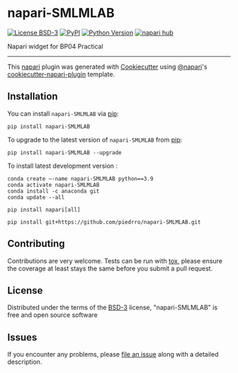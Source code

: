 # napari-SMLMLAB

[![License BSD-3](https://img.shields.io/pypi/l/napari-SMLMLAB.svg?color=green)](https://github.com/piedrro/napari-SMLMLAB/raw/main/LICENSE)
[![PyPI](https://img.shields.io/pypi/v/napari-SMLMLAB.svg?color=green)](https://pypi.org/project/napari-SMLMLAB)
[![Python Version](https://img.shields.io/pypi/pyversions/napari-SMLMLAB.svg?color=green)](https://python.org)
[![napari hub](https://img.shields.io/endpoint?url=https://api.napari-hub.org/shields/napari-SMLMLAB)](https://napari-hub.org/plugins/napari-SMLMLAB)

Napari widget for BP04 Practical

----------------------------------

This [napari] plugin was generated with [Cookiecutter] using [@napari]'s [cookiecutter-napari-plugin] template.

<!--
Don't miss the full getting started guide to set up your new package:
https://github.com/napari/cookiecutter-napari-plugin#getting-started

and review the napari docs for plugin developers:
https://napari.org/stable/plugins/index.html
-->

## Installation

You can install `napari-SMLMLAB` via [pip]:

    pip install napari-SMLMLAB

To upgrade to the latest version of `napari-SMLMLAB` from [pip]:

    pip install napari-SMLMLAB --upgrade

To install latest development version :

    conda create –-name napari-SMLMLAB python==3.9
    conda activate napari-SMLMLAB
    conda install -c anaconda git
    conda update --all

    pip install napari[all]

    pip install git+https://github.com/piedrro/napari-SMLMLAB.git


## Contributing

Contributions are very welcome. Tests can be run with [tox], please ensure
the coverage at least stays the same before you submit a pull request.

## License

Distributed under the terms of the [BSD-3] license,
"napari-SMLMLAB" is free and open source software

## Issues

If you encounter any problems, please [file an issue] along with a detailed description.

[napari]: https://github.com/napari/napari
[Cookiecutter]: https://github.com/audreyr/cookiecutter
[@napari]: https://github.com/napari
[MIT]: http://opensource.org/licenses/MIT
[BSD-3]: http://opensource.org/licenses/BSD-3-Clause
[GNU GPL v3.0]: http://www.gnu.org/licenses/gpl-3.0.txt
[GNU LGPL v3.0]: http://www.gnu.org/licenses/lgpl-3.0.txt
[Apache Software License 2.0]: http://www.apache.org/licenses/LICENSE-2.0
[Mozilla Public License 2.0]: https://www.mozilla.org/media/MPL/2.0/index.txt
[cookiecutter-napari-plugin]: https://github.com/napari/cookiecutter-napari-plugin

[file an issue]: https://github.com/piedrro/napari-SMLMLAB/issues

[napari]: https://github.com/napari/napari
[tox]: https://tox.readthedocs.io/en/latest/
[pip]: https://pypi.org/project/pip/
[PyPI]: https://pypi.org/
